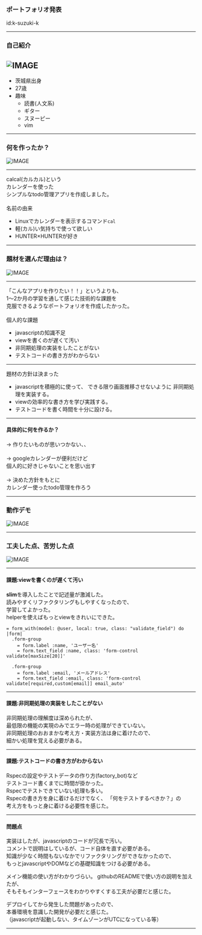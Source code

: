 ### ポートフォリオ発表
id:k-suzuki-k

---
### 自己紹介
![IMAGE](assets/img/presentation.png)
---
-  茨城県出身
-  27歳
-  趣味
	-  読書(人文系)
	-  ギター
	-  スヌーピー
	-  vim

---
### 何を作ったか？ 
![IMAGE](assets/img/presentation.png)

---
calcal(カルカル)という<br>
カレンダーを使った<br>
シンプルなtodo管理アプリを作成しました。<br>
<br>
名前の由来
-  Linuxでカレンダーを表示するコマンド`cal`
-  軽(カル)い気持ちで使って欲しい
-  HUNTER×HUNTERが好き

---
###  題材を選んだ理由は？ 
![IMAGE](assets/img/presentation.png)

---
「こんなアプリを作りたい！！」というよりも、<br>
1～2か月の学習を通して感じた技術的な課題を<br>
克服できるようなポートフォリオを作成したかった。<br>
<br>
個人的な課題
-  javascriptの知識不足
-  viewを書くのが遅くて汚い
-  非同期処理の実装をしたことがない
-  テストコードの書き方がわからない
---
題材の方針は決まった
-  javascriptを積極的に使って、
できる限り画面推移させないように
非同期処理を実装する。
-  viewの効率的な書き方を学び実践する。
-  テストコードを書く時間を十分に設ける。

---
####  具体的に何を作るか？

→ 作りたいものが思いつかない、、<br>
<br>
→ googleカレンダーが便利だけど<br>
個人的に好きじゃないことを思い出す<br>
<br>
→ 決めた方針をもとに<br>
カレンダー使ったtodo管理を作ろう

---
###  動作デモ
![IMAGE](assets/img/presentation.png)

---
###  工夫した点、苦労した点
![IMAGE](assets/img/presentation.png)

---
#### 課題:viewを書くのが遅くて汚い
**slim**を導入したことで記述量が激減した。  
読みやすくリファクタリングもしやすくなったので、  
学習してよかった。  
helperを使えばもっとviewをきれいにできた。
```
= form_with(model: @user, local: true, class: "validate_field") do |form|
  .form-group
    = form.label :name, 'ユーザー名'
    = form.text_field :name, class: 'form-control validate[maxSize[20]]'

  .form-group
    = form.label :email, 'メールアドレス'
    = form.text_field :email, class: 'form-control validate[required,custom[email]] email_auto'
```
---
####  課題:非同期処理の実装をしたことがない
非同期処理の理解度は深められたが、  
最低限の機能の実現のみでエラー時の処理ができていない。  
非同期処理のおおまかな考え方・実装方法は身に着けたので、  
細かい処理を覚える必要がある。  

---
####  課題:テストコードの書き方がわからない
Rspecの設定やテストデータの作り方(factory_bot)など  
テストコード書くまでに時間が掛かった。    
Rspecでテストできていない処理も多い。  
Rspecの書き方を身に着けるだけでなく、
「何をテストするべきか？」の  
考え方をもっと身に着ける必要性を感じた。

---
####  問題点
実装はしたが、javascriptのコードが冗長で汚い。  
コメントで説明はしているが、コード自体を直す必要がある。    
知識が少なく時間もないなかでリファクタリングができなかったので、    
もっとjavascriptやDOMなどの基礎知識をつける必要がある。  

メイン機能の使い方がわかりづらい。
githubのREADMEで使い方の説明を加えたが、  
そもそもインターフェースをわかりやすくする工夫が必要だと感じた。  

デプロイしてから発生した問題があったので、  
本番環境を意識した開発が必要だと感じた。  
（javascriptが起動しない、タイムゾーンがUTCになっている等）

---
